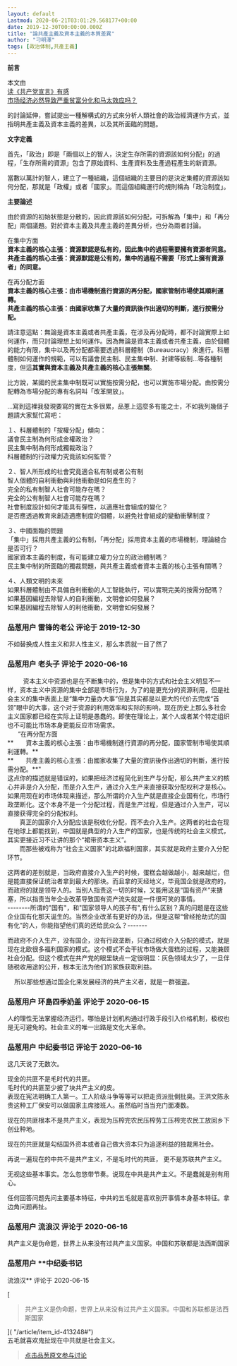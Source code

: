 ```yaml
---
layout: default
Lastmod: 2020-06-21T03:01:29.568177+00:00
date: 2019-12-30T00:00:00.000Z
title: "論共產主義及資本主義的本質差異"
author: "刁明澤"
tags: [政治体制,共產主義]
---
```


**前言**  
  
本文由  
[读《共产党宣言》有感](https://pincong.rocks/article/7190 "https://pincong.rocks/article/7190")  
[市场经济必然导致严重贫富分化和马太效应吗？](https://pincong.rocks/question/14342 "https://pincong.rocks/question/14342")  
  
的討論延伸，嘗試提出一種解構式的方式來分析人類社會的政治經濟運作方式，並指明共產主義及資本主義的差異，以及其所面臨的問題。  
  
**文字定義**  
  
首先，「政治」即是「兩個以上的智人，決定生存所需的資源該如何分配」的過程，「生存所需的資源」包含了原始資料、生產資料及生產過程產生的新資源。  
  
當數以萬計的智人，建立了一種組織，這個組織的主要目的是決定集體的資源該如何分配，那就是「政權」或者「國家」。而這個組織運行的規則稱為「政治制度」。  
  
**主要論述**  
  
由於資源的初始狀態是分散的，因此資源該如何分配，可拆解為「集中」和「再分配」兩個議題。對於資本主義及共產主義的差異分析，也分為兩者討論。  
  
在集中方面  
**資本主義的核心主張：資源默認是私有的，因此集中的過程需要擁有資源者同意。**  
**共產主義的核心主張：資源默認是公有的，集中的過程不需要「形式上擁有資源者」的同意。**  
  
在再分配方面  
**資本主義的核心主張：由市場機制進行資源的再分配，國家管制市場使其順利運轉。**  
**共產主義的核心主張：由國家收集了大量的資訊後作出適切的判斷，進行按需分配。**  
  
請注意這點：無論是資本主義或者共產主義，在涉及再分配時，都不討論實際上如何運作，而只討論理想上如何運作。因為無論是資本主義或者共產主義，由於個體的能力有限，集中以及再分配都需要透過科層體制（Bureaucracy）來進行。科層體制如何運作的規範，可以有議會民主制、民主集中制、封建等級制…等各種制度，但這**其實與資本主義及共產主義的核心主張無關**。  
  
比方說，某國的民主集中制既可以實施按需分配，也可以實施市場分配。由按需分配轉為市場分配的專有名詞叫「改革開放」。  
  
  
…寫到這裡我發現要寫的實在太多很累，品蔥上這麼多有能之士，不如我列幾個子題請大家幫忙寫吧：  
  
１、科層體制的「按權分配」傾向：  
議會民主制為何形成金權政治？  
民主集中制為何形成獨裁政治？  
科層體制的行政權力究竟該如何監管？  
  
２、智人所形成的社會究竟適合私有制或者公有制  
智人個體的自利衝動與利他衝動是如何產生的？  
完全的私有制智人社會可能存在嗎？  
完全的公有制智人社會可能存在嗎？  
社會制度設計如何才能具有彈性，以適應社會組成的變化？  
是否應透過教育來創造適應制度的個體，以避免社會組成的變動衝擊制度？  
  
３、中國面臨的問題  
「集中」採用共產主義的公有制，「再分配」採用資本主義的市場機制，理論縫合是否可行？  
國家資本主義的制度，有可能建立權力分立的政治體制嗎？  
民主集中制的所面臨的獨裁問題，與共產主義或者資本主義的核心主張有關嗎？  
  
４、人類文明的未來  
如果科層體制由不具備自利衝動的人工智能執行，可以實現完美的按需分配嗎？  
如果基因編程去除智人的自利衝動，文明會如何發展？  
如果基因編程去除智人的利他衝動，文明會如何發展？

            
### 品葱用户 **雷锋的老公** 评论于 2019-12-30
        
不如替换成人性主义和非人性主义，那么本质就一目了然了
        


            
### 品葱用户 **老头子** 评论于 2020-06-16
        
         资本主义中资源也是在不断集中的，但是集中的方式和社会主义明显不一样，资本主义中资源的集中全部是市场行为，为了的是更充分的资源利用，但是社会主义的集中表面上是“集中力量办大事”但是其实都是以更大的代价去完成“首领”眼中的大事，这个对于资源的利用效率和实际的影响，现在历史上那么多社会主义国家都已经在实际上证明是愚蠢的。即使在理论上，某个人或者某个特定组织也不可能比市场本身更能反应市场需求。  
      “在再分配方面  
**       資本主義的核心主張：由市場機制進行資源的再分配，國家管制市場使其順利運轉。**  
**       共產主義的核心主張：由國家收集了大量的資訊後作出適切的判斷，進行按需分配。**"  
这点你的描述就是错误的，如果把经济过程简化到生产与分配，那么共产主义的核心并非是介入分配，而是介入生产，通过介入生产来直接获取分配权利才是核心。如果用现在的市场体现来描述，那么所谓的介入生产就是直接企业国有化，市场行政垄断化。这个本身不是一个分配过程，而是生产过程，但是通过介入生产，可以直接获得完全的分配权利。  
       真正的国家介入分配应该是税收化分配，而不去介入生产。这两者的社会在现在地球上都能找到，中国就是典型的介入生产的国家，也是传统的社会主义模式，其实更接近习不让讲的那个“裙带资本主义”。  
       而那些被戏称为“社会主义国家”的北欧福利国家，其实就是政府主要介入分配环节。  
  
这两者的差别就是，当政府直接介入生产的时候，蛋糕会越做越小，越来越烂，但是能直接保证统治者拿到最大的那块。而且拿的天经地义，毕竟国企就是政府的，而政府的就是领导人的。当别人指责这一切的时候，又能用这是“国有资产”来搪塞，所以指责当年企业改革导致国有资产流失就是一件很可笑的事情。  
\--------所谓的"国有"，和"国家领导人的孩子有",有什么区别？真的问题是在这些企业国有化那天诞生的。当然企业改革有更好的办法，但是这帮“曾经抢劫式的国有化”的人，你能指望他们真的还给民众么？-------  
  
而政府不介入生产，没有国企，没有行政垄断，只通过税收介入分配的模式，就是现在北欧很多福利国家的模式。这个模式不会干扰市场做大蛋糕的过程，又能兼顾社会分配。但这个模式在共产党的眼里缺点一定很明显：灰色领域太少了，一旦伴随税收用途的公开，根本无法为他们的家族获取利益。  
  
    所以那些想通过国企化来发展经济的共产主义者，就是一群强盗。
        


            
### 品葱用户 **环島四季奶盖** 评论于 2020-06-15
        
人的理性无法掌握经济运行。哪怕是计划机构通过行政手段引入价格机制，极权也是无可避免的。社会主义的唯一出路是文化大革命。
        


            
### 品葱用户 **中纪委书记** 评论于 2020-06-16
        
这几天说了无数次。  
  
现金的共匪不是毛时代的共匪。  
毛时代的共匪至少披了块共产主义的皮。  
表现在宪法明确工人第一。工人阶级斗争等等可以把走资派批倒批臭。王洪文陈永贵这种工厂保安可以做国家主席接班人。虽然临时当当充门面凑数。  
  
  
现在的共匪根本不是共产主义，表现为压榨完农民压榨劳工压榨完农民工放回乡下创业种地。  
  
现在的共匪就是勾结国外资本或者自己做大资本只为追逐利益的独裁黑社会。  
  
  
  
再说一遍现在的中共不是共产主义，不是毛时代的共匪， 更不是苏联共产主义。  
  
  
无视这些基本事实。怎么忽悠带节奏。说现在中共是共产主义。不是蠢就是别有用心。  
  
任何回答问题先问主要基本特征，中共的五毛就是喜欢别开事情本身基本特征。拿边角问题再扯。
        


            
### 品葱用户 **流浪汉** 评论于 2020-06-16
        
共产主义是伪命题，世界上从来没有过共产主义国家。中国和苏联都是法西斯国家
        


            
### 品葱用户 **中纪委书记 
流浪汉** 评论于 2020-06-15
        
[

> 共产主义是伪命题，世界上从来没有过共产主义国家。中国和苏联都是法西斯国家

]( "/article/item_id-413248#")  
五毛就喜欢鬼扯现在中共就是社会主义。
        






> [点击品葱原文参与讨论](https://pincong.rocks/article/11620)

